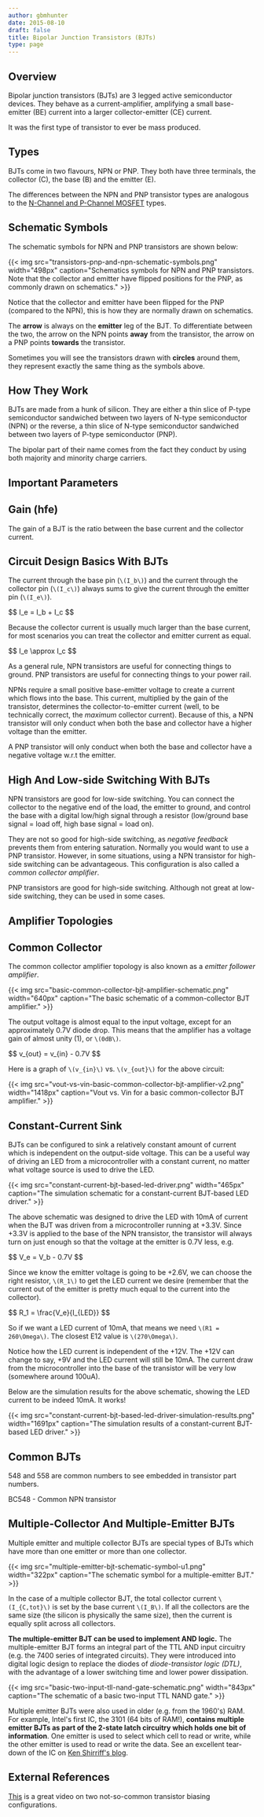 ```yaml
---
author: gbmhunter
date: 2015-08-10
draft: false
title: Bipolar Junction Transistors (BJTs)
type: page
---
```


## Overview

Bipolar junction transistors (BJTs) are 3 legged active semiconductor devices. They behave as a current-amplifier, amplifying a small base-emitter (BE) current into a larger collector-emitter (CE) current.

It was the first type of transistor to ever be mass produced.

## Types

BJTs come in two flavours, NPN or PNP. They both have three terminals, the collector (C), the base (B) and the emitter (E).

The differences between the NPN and PNP transistor types are analogous to the [N-Channel and P-Channel MOSFET](/electronics/components/transistors/mosfets) types.

## Schematic Symbols

The schematic symbols for NPN and PNP transistors are shown below:

{{< img src="transistors-pnp-and-npn-schematic-symbols.png" width="498px" caption="Schematics symbols for NPN and PNP transistors. Note that the collector and emitter have flipped positions for the PNP, as commonly drawn on schematics." >}}

Notice that the collector and emitter have been flipped for the PNP (compared to the NPN), this is how they are normally drawn on schematics.

The **arrow** is always on the **emitter** leg of the BJT. To differentiate between the two, the arrow on the NPN points **away** from the transistor, the arrow on a PNP points **towards** the transistor.

Sometimes you will see the transistors drawn with **circles** around them, they represent exactly the same thing as the symbols above.

## How They Work

BJTs are made from a hunk of silicon. They are either a thin slice of P-type semiconductor sandwiched between two layers of N-type semiconductor (NPN) or the reverse, a thin slice of N-type semiconductor sandwiched between two layers of P-type semiconductor (PNP).

The bipolar part of their name comes from the fact they conduct by using both majority and minority charge carriers.

## Important Parameters

## Gain (hfe)

The gain of a BJT is the ratio between the base current and the collector current.

## Circuit Design Basics With BJTs

The current through the base pin (`\(I_b\)`) and the current through the collector pin (`\(I_c\)`) always sums to give the current through the emitter pin (`\(I_e\)`).

<div>$$ I_e = I_b + I_c $$</div>

Because the collector current is usually much larger than the base current, for most scenarios you can treat the collector and emitter current as equal.

<div>$$ I_e \approx I_c $$</div>

As a general rule, NPN transistors are useful for connecting things to ground. PNP transistors are useful for connecting things to your power rail.

NPNs require a small positive base-emitter voltage to create a current which flows into the base. This current, multiplied by the gain of the transistor, determines the collector-to-emitter current (well, to be technically correct, the _maximum_ collector current). Because of this, a NPN transistor will only conduct when both the base and collector have a higher voltage than the emitter.

A PNP transistor will only conduct when both the base and collector have a negative voltage w.r.t the emitter.

## High And Low-side Switching With BJTs

NPN transistors are good for low-side switching. You can connect the collector to the negative end of the load, the emitter to ground, and control the base with a digital low/high signal through a resistor (low/ground base signal = load off, high base signal = load on).

They are not so good for high-side switching, as _negative feedback_ prevents them from entering saturation. Normally you would want to use a PNP transistor. However, in some situations, using a NPN transistor for high-side switching can be advantageous. This configuration is also called a _common collector amplifier_.

PNP transistors are good for high-side switching. Although not great at low-side switching, they can be used in some cases.

## Amplifier Topologies

## Common Collector

The common collector amplifier topology is also known as a _emitter follower amplifier_.

{{< img src="basic-common-collector-bjt-amplifier-schematic.png" width="640px" caption="The basic schematic of a common-collector BJT amplifier."  >}}

The output voltage is almost equal to the input voltage, except for an approximately 0.7V diode drop. This means that the amplifier has a voltage gain of almost unity (1), or `\(0dB\)`.

<div>$$ v_{out} = v_{in} - 0.7V $$</div>

Here is a graph of `\(v_{in}\)` vs. `\(v_{out}\)` for the above circuit:

{{< img src="vout-vs-vin-basic-common-collector-bjt-amplifier-v2.png" width="1418px" caption="Vout vs. Vin for a basic common-collector BJT amplifier."  >}}

## Constant-Current Sink

BJTs can be configured to sink a relatively constant amount of current which is independent on the output-side voltage. This can be a useful way of driving an LED from a microcontroller with a constant current, no matter what voltage source is used to drive the LED.

{{< img src="constant-current-bjt-based-led-driver.png" width="465px" caption="The simulation schematic for a constant-current BJT-based LED driver."  >}}

The above schematic was designed to drive the LED with 10mA of current when the BJT was driven from a microcontroller running at +3.3V. Since +3.3V is applied to the base of the NPN transistor, the transistor will always turn on just enough so that the voltage at the emitter is 0.7V less, e.g.

<div>$$ V_e = V_b - 0.7V $$</div>

Since we know the emitter voltage is going to be +2.6V, we can choose the right resistor, `\(R_1\)` to get the LED current we desire (remember that the current out of the emitter is pretty much equal to the current into the collector).

<div>$$ R_1 = \frac{V_e}{I_{LED}} $$</div>

So if we want a LED current of 10mA, that means we need `\(R1 = 260\Omega\)`. The closest E12 value is `\(270\Omega\)`.

Notice how the LED current is independent of the +12V. The +12V can change to say, +9V and the LED current will still be 10mA. The current draw from the microcontroller into the base of the transistor will be very low (somewhere around 100uA).

Below are the simulation results for the above schematic, showing the LED current to be indeed 10mA. It works!

{{< img src="constant-current-bjt-based-led-driver-simulation-results.png" width="1691px" caption="The simulation results of a constant-current BJT-based LED driver."  >}}

## Common BJTs

548 and 558 are common numbers to see embedded in transistor part numbers.

BC548 - Common NPN transistor

## Multiple-Collector And Multiple-Emitter BJTs

Multiple emitter and multiple collector BJTs are special types of BJTs which have more than one emitter or more than one collector.

{{< img src="multiple-emitter-bjt-schematic-symbol-u1.png" width="322px" caption="The schematic symbol for a multiple-emitter BJT."  >}}

In the case of a multiple collector BJT, the total collector current `\(I_{C,tot}\)` is set by the base current `\(I_B\)`. If all the collectors are the same size (the silicon is physically the same size), then the current is equally split across all collectors.

**The multiple-emitter BJT can be used to implement AND logic.** The multiple-emitter BJT forms an integral part of the TTL AND input circuitry (e.g. the 7400 series of integrated circuits). They were introduced into digital logic design to replace the diodes of _diode-transistor logic (DTL)_, with the advantage of a lower switching time and lower power dissipation.

{{< img src="basic-two-input-tll-nand-gate-schematic.png" width="843px" caption="The schematic of a basic two-input TTL NAND gate."  >}}

Multiple emitter BJTs were also used in older (e.g. from the 1960's) RAM. For example, Intel's first IC, the 3101 (64 bits of RAM!), **contains multiple emitter BJTs as part of the 2-state latch circuitry which holds one bit of information**. One emitter is used to select which cell to read or write, while the other emitter is used to read or write the data. See an excellent tear-down of the IC on [Ken Shirriff's blog](http://www.righto.com/2017/07/inside-intels-first-product-3101-ram.html).

## External References

[This](https://www.youtube.com/watch?v=t0UOSIUve9E) is a great video on two not-so-common transistor biasing configurations.
